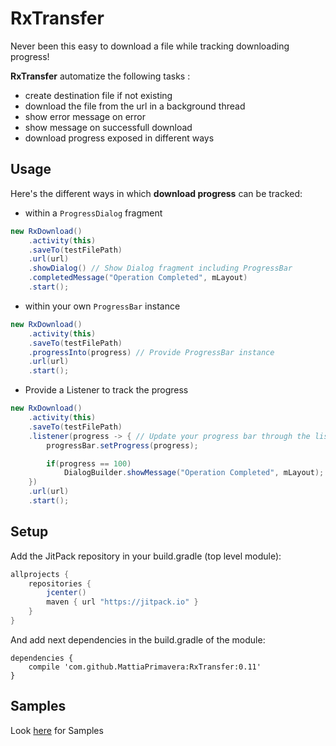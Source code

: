 # RxTransfer
Never been this easy to download a file while tracking downloading progress! 

**RxTransfer** automatize the following tasks : 
- create destination file if not existing
- download the file from the url in a background thread 
- show error message on error 
- show message on successfull download
- download progress exposed in different ways

## Usage
Here's the different ways in which **download progress** can be tracked:
- within a `ProgressDialog` fragment 

```java
new RxDownload()
    .activity(this)
    .saveTo(testFilePath)
    .url(url)
    .showDialog() // Show Dialog fragment including ProgressBar
    .completedMessage("Operation Completed", mLayout)
    .start();
```

- within your own `ProgressBar` instance 

```java
new RxDownload()
    .activity(this)
    .saveTo(testFilePath)
    .progressInto(progress) // Provide ProgressBar instance
    .url(url)
    .start();
``` 

- Provide a Listener to track the progress

```java
new RxDownload()
    .activity(this)
    .saveTo(testFilePath)
    .listener(progress -> { // Update your progress bar through the listener
        progressBar.setProgress(progress);

        if(progress == 100)
            DialogBuilder.showMessage("Operation Completed", mLayout);
    })
    .url(url)
    .start();
```


## Setup
Add the JitPack repository in your build.gradle (top level module):

```gradle
allprojects {
    repositories {
        jcenter()
        maven { url "https://jitpack.io" }
    }
}
```

And add next dependencies in the build.gradle of the module:

```
dependencies {
    compile 'com.github.MattiaPrimavera:RxTransfer:0.11'
}
```

## Samples 
Look [here](https://github.com/MattiaPrimavera/RxTransfer/tree/master/app/src/main/java/mprimavera/rxdownloader) for Samples
